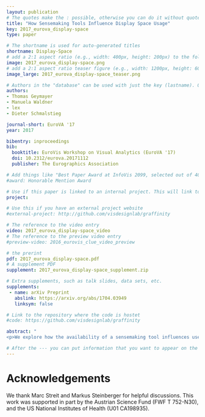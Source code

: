 ```yaml
---
layout: publication
# The quotes make the : possible, otherwise you can do it without quotes
title: "How Sensemaking Tools Influence Display Space Usage"
key: 2017_eurova_display-space
type: paper

# The shortname is used for auto-generated titles
shortname: Display-Space
# add a 2:1 aspect ratio (e.g., width: 400px, height: 200px) to the folder /assets/images/papers/
image: 2017_eurova_display-space.png
# add a 2:1 aspect ratio teaser figure (e.g., width: 1200px, height: 600px) to the folder /assets/images/papers/
image_large: 2017_eurova_display-space_teaser.png

# Authors in the "database" can be used with just the key (lastname). Others can be written properly.
authors:
- Thomas Geymayer
- Manuela Waldner
- lex
- Dieter Schmalstieg

journal-short: EuroVA '17
year: 2017

bibentry: inproceedings
bib:
  booktitle: EuroVis Workshop on Visual Analytics (EuroVA '17)
  doi: 10.2312/eurova.20171112
  publisher: The Eurographics Association

# Add things like "Best Paper Award at InfoVis 2099, selected out of 4000 submissions"
#award: Honorable Mention Award

# Use if this paper is linked to an internal project. This will link to the project site
project:

# Use this if you have an external project website
#external-project: http://github.com/visdesignlab/graffinity

# The reference to the video entry
video: 2017_eurova_display-space_video
# The reference to the preview video entry
#preview-video: 2016_eurovis_clue_video_preview

# the prerint
pdf: 2017_eurova_display-space.pdf
# A supplement PDF
supplement: 2017_eurova_display-space_supplement.zip

# Extra supplements, such as talk slides, data sets, etc.
supplements:
 - name: arXiv Preprint
   abslink: https://arxiv.org/abs/1704.03949
   linksym: false

# Link to the repository where the code is hostet
#code: https://github.com/visdesignlab/graffinity

abstract: "
<p>We explore how the availability of a sensemaking tool influences users' knowledge externalization strategies. On a large display, users were asked to solve an intelligence analysis task with or without a bidirectionally linked concept-graph (BLC) to organize insights into concepts (nodes) and relations (edges). In BLC, both nodes and edges maintain 'deep links' to the exact source phrases and sections in associated documents. In our control condition, we were able to reproduce previously described spatial organization behaviors using document windows on the large display. When using BLC, however, we found that analysts apply spatial organization to BLC nodes instead, use significantly less display space and have significantly fewer open windows.</p>"

# After the --- you can put information that you want to appear on the website using markdown formatting or HTML. A good example are acknowledgements, extra references, an erratum, etc.
---
```



# Acknowledgements
We thank Marc Streit and Markus Steinberger for helpful discussions. This work was supported in part by the Austrian Science Fund (FWF T 752-N30), and the US National Institutes of Health (U01 CA198935).
